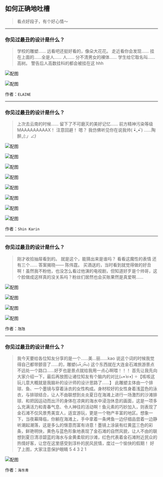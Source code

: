 ## 如何正确地吐槽

> 看点好段子，有个好心情～


 
---

### 你见过最丑的设计是什么？

> 学校的雕塑……
> 远看吧还挺好看的，像朵大花花。
> 走近看你会发现……
> 挂在上面的……全是人……
> 人……
> 分不清男女的裸体……
> 学生给它取名叫……高树。
> 警告后人高数挂科的都会被挂在这 hhh



![配图](http://pic2.zhimg.com/70/v2-50fc6402c334497f0882715a7e76fc61_b.jpg)



![配图](http://pic4.zhimg.com/70/v2-f09f2ed4a004fc2e4f42ff93cb1ce7fb_b.jpg)


作者：`ELAINE`

---

### 你见过最丑的设计是什么？

> 上次去云南的时候……
> 留下了不可磨灭的美好记忆……
> 前方精神污染等级 MAAAAAAAAAX！
> 注意回避！
> 嗯？
> 我仿佛听见你在说我帅( •ิ_• ิ)
> ……陶醉_(:_」∠)_



![配图](http://pic1.zhimg.com/70/f5ea0cfa05c895cc364c15b794699a74_b.jpg)



![配图](http://pic2.zhimg.com/70/daf95eae770130713fd36a34418d5a99_b.jpg)



![配图](http://pic1.zhimg.com/70/d81b9fde4dfb385d782e71381e95ad88_b.jpg)



![配图](http://pic4.zhimg.com/70/31f94783a8fd49b0b6f23e47c4822a23_b.jpg)



![配图](http://pic4.zhimg.com/70/bd26e537bfcf24741a76c3b81b96c997_b.jpg)



![配图](http://pic3.zhimg.com/70/7161e1c0159a5a9f950e33aa626e59fe_b.jpg)



![配图](http://pic3.zhimg.com/70/7161e1c0159a5a9f950e33aa626e59fe_b.jpg)



![配图](http://pic3.zhimg.com/70/7161e1c0159a5a9f950e33aa626e59fe_b.jpg)


作者：`Shin Karin`

---

### 你见过最丑的设计是什么？

> 刚才收拾抽屉看到的。
> 就是这个，能猜出来是谁吗？
> 看看这魔性的表情
> 还有三个……
> 答案揭晓——
> 陈伟霆。
> 买酒送的，当时看到就觉得做的好丑啊！虽然我不粉他，也没怎么看过他演的电视剧，但知道好歹是个帅哥，这个脸做成这样真的没关系吗？粉丝们居然也会买账果然是真爱啊……



![配图](http://pic2.zhimg.com/70/v2-eacf767d1a65667cc513244647be77e1_b.jpg)



![配图](http://pic2.zhimg.com/70/v2-fc3046717e4a4e3ddfff388831597fe5_b.jpg)



![配图](http://pic1.zhimg.com/70/v2-99e2db54db43bdb2468151301df65388_b.jpg)



![配图](http://pic2.zhimg.com/70/v2-f37f8a1993a035b8c041fba905c4fc99_b.jpg)


作者：`虺虺`

---

### 你见过最丑的设计是什么？

> 我今天要给各位知友分享的是一个……美…丽……kao 说这个词的时候我觉得自己都带颤音了……的，雕塑(๑•ี_เ•ี๑)
> 这个东西就在大连金石滩旅游景点不远处一个路口……好歹也是景点就给我用一点心啊喂！！！
> 首先让我先向大家介绍一下，最后再放图让诸位知友有个脑内的对比(๑•̀ㅂ•́) ✧【咳咳这玩儿意大概就是我脑补的设计师的设计思路了……】
> 此雕塑主体由一个排球、鱼、一个墨镜与穿着泳衣的女性构成。身材皎好的女性身着浅蓝色的泳衣，与排球结合，让人不由联想到炎炎夏日在海滩上进行一场激烈的沙滩排球、和把因运动而出汗的身体在凉爽的海水中浸泡休息的画面，这是一项多么充满活力和青春气息、令人神往的活动啊！鱼元素的巧妙加入，则表现了金石滩不仅风景秀美宜人，适宜游玩，更是一个物产丰富的地区。想象一下，当夜幕降临，你躺在海滩上，手中拿着一条烤鱼一边仔细品尝着一边静听潮起潮落，这是多么的惬意而富有诗意！墨镜上涂装有红黄蓝三色的彩条，鲜艳明快，黄色与蓝色形象地表现了金石滩的自然风貌，让人不由的联想到夏日清凉碧蓝的海水与金黄柔软的沙滩，红色代表着金石滩附近民众的热情好客，让您在这里感受到淳朴的民风民情，度过一个愉快的假期！
> 好了上图，大家注意保护眼睛
> 5
> 4
> 3
> 2
> 1



![配图](http://pic3.zhimg.com/70/v2-7ca8298c4fc7970335a643635e1783ea_b.jpg)


作者：`海东青`